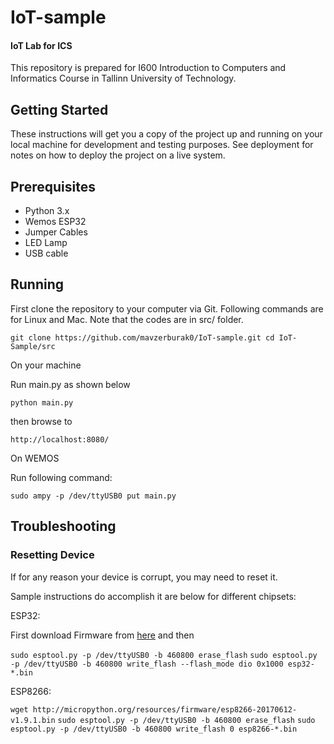 # IoT-sample
#### IoT Lab for ICS

This repository is prepared for I600 Introduction to Computers and Informatics Course in Tallinn University of Technology.

## Getting Started

These instructions will get you a copy of the project up and running on your local machine for development and testing purposes. See deployment for notes on how to deploy the project on a live system.

## Prerequisites

* Python 3.x
* Wemos ESP32
* Jumper Cables
* LED Lamp
* USB cable

## Running

First clone the repository to your computer via Git. Following commands are for Linux and Mac. Note that the codes are in src/ folder.


`git clone https://github.com/mavzerburak0/IoT-sample.git
cd IoT-Sample/src`

On your machine

Run main.py as shown below

`python main.py`

then browse to

`http://localhost:8080/`

On WEMOS

Run following command:

`sudo ampy -p /dev/ttyUSB0 put main.py` 

## Troubleshooting


### Resetting Device

If for any reason your device is corrupt, you may need to reset it.

Sample instructions do accomplish it are below for different chipsets:

ESP32:

First download Firmware from [here](http://micropython.org/download#esp32) and then

`sudo esptool.py -p /dev/ttyUSB0 -b 460800 erase_flash`
`sudo esptool.py -p /dev/ttyUSB0 -b 460800 write_flash --flash_mode dio 0x1000 esp32-*.bin`

ESP8266:

`wget http://micropython.org/resources/firmware/esp8266-20170612-v1.9.1.bin`
`sudo esptool.py -p /dev/ttyUSB0 -b 460800 erase_flash`
`sudo esptool.py -p /dev/ttyUSB0 -b 460800 write_flash 0 esp8266-*.bin`
